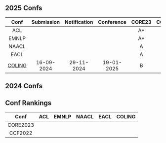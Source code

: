 
## 2025 Confs

|  Conf  | Submission    |   Notification  |   Conference  | CORE23 | CCF22 |
| :---:  |    :----:     |     :---:       |     :---:     | :---:  | :---: |
|  ACL   |               |                 |               |   A*   |   A   |
|  EMNLP |               |                 |               |   A*   |   B   |
|  NAACL |               |                 |               |   A    |   B   |
|  EACL  |               |                 |               |   A    |   -  |
| [COLING](https://coling2025.org/) | 16-09-2024 | 29-11-2024 | 19-01-2025 |  B  | B |

## 2024 Confs

## Conf Rankings
|  Conf  | ACL    |   EMNLP  |   NAACL  | EACL | COLING |
| :---:  |    :----:     |     :---:       |     :---:     | :---:  | :---: |
| CORE2023 |               |                 |               |      |      |
|  CCF2022 |               |                 |               |      |      |
<!--stackedit_data:
eyJoaXN0b3J5IjpbLTEzMDg5ODM1ODQsLTU3ODUwODU1NiwtNz
QzNjk3NjA1LDM1MjcyNzc1Niw4NjQ5MjU5MDEsLTE4NTgxNzk5
OTIsMjA3ODc2ODgxNCwtNzE1NjcyODUyLDEwODk0NDk0MjJdfQ
==
-->